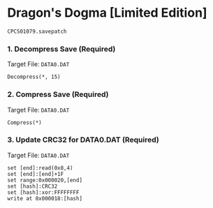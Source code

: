 #  Dragon's Dogma [Limited Edition] 

`CPCS01079.savepatch`

### 1. Decompress Save (Required)

Target File: `DATA0.DAT`

```
Decompress(*, 15)
```

### 2. Compress Save (Required)

Target File: `DATA0.DAT`

```
Compress(*)
```

### 3. Update CRC32 for DATA0.DAT (Required)

Target File: `DATA0.DAT`

```
set [end]:read(0x8,4)
set [end]:[end]+1F
set range:0x000020,[end]
set [hash]:CRC32
set [hash]:xor:FFFFFFFF
write at 0x000018:[hash]
```

